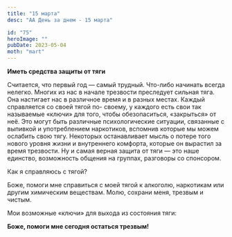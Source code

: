 ```yaml
---
title: "15 марта"
desc: "АА День за днем - 15 марта"

id: "75"
heroImage: ""
pubDate: 2023-05-04
moth: "mart"
---
```


**Иметь средства защиты от тяги**

Считается, что первый год — самый трудный. Что-либо начинать всегда нелегко.
Многих из нас в начале трезвости преследует сильная тяга. Она настигает нас в
различное время и в разных местах. Каждый справляется со своей тягой по-
своему, у каждого есть свои так называемые «ключи» для того, чтобы
обезопаситься, «закрыться» от неё. Это могут быть различные психологические
ситуации, связанные с выпивкой и употреблением наркотиков, вспомнив которые мы
можем ослабить свою тягу. Некоторых останавливает мысль о потере того нового
уровня жизни и внутреннего комфорта, которые он вырастил за время трезвости.
Ну и самая верная защита от тяги — это наше единство, возможность общения на
группах, разговоры со спонсором.

Как я справляюсь с тягой?

Боже, помоги мне справиться с моей тягой к алкоголю, наркотикам или другим
химическим веществам. Молю, сохрани меня, трезвым и чистым.

Мои возможные «ключи» для выхода из состояния тяги:

**Боже, помоги мне сегодня остаться трезвым!**
